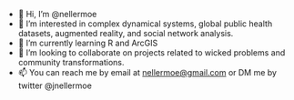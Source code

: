 - 👋 Hi, I’m @nellermoe
- 👀 I’m interested in complex dynamical systems, global public health datasets, augmented reality, and social network analysis.
- 🌱 I’m currently learning R and ArcGIS
- 💞️ I’m looking to collaborate on projects related to wicked problems and community transformations.
- 📫 You can reach me by email at nellermoe@gmail.com or DM me by twitter @jnellermoe

<!---
nellermoe/nellermoe is a ✨ special ✨ repository because its `README.md` (this file) appears on your GitHub profile.
You can click the Preview link to take a look at your changes.
--->
